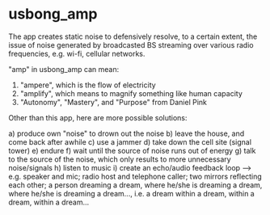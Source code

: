 # usbong_amp
The app creates static noise to defensively resolve, to a certain extent, the issue of noise generated by broadcasted BS streaming over various radio frequencies, e.g. wi-fi, cellular networks.

"amp" in usbong_amp can mean:
1) "ampere", which is the flow of electricity
2) "amplify", which means to magnify something like human capacity
3) "Autonomy", "Mastery", and "Purpose" from Daniel Pink

Other than this app, here are more possible solutions:

a) produce own "noise" to drown out the noise
b) leave the house, and come back after awhile
c) use a jammer
d) take down the cell site (signal tower)
e) endure
f) wait until the source of noise runs out of energy
g) talk to the source of the noise, which only results to more unnecessary noise/signals
h) listen to music
i) create an echo/audio feedback loop
--> e.g. speaker and mic; radio host and telephone caller; two mirrors reflecting each other; a person dreaming a dream, where he/she is dreaming a dream, where he/she is dreaming a dream..., i.e. a dream within a dream, within a dream, within a dream...
